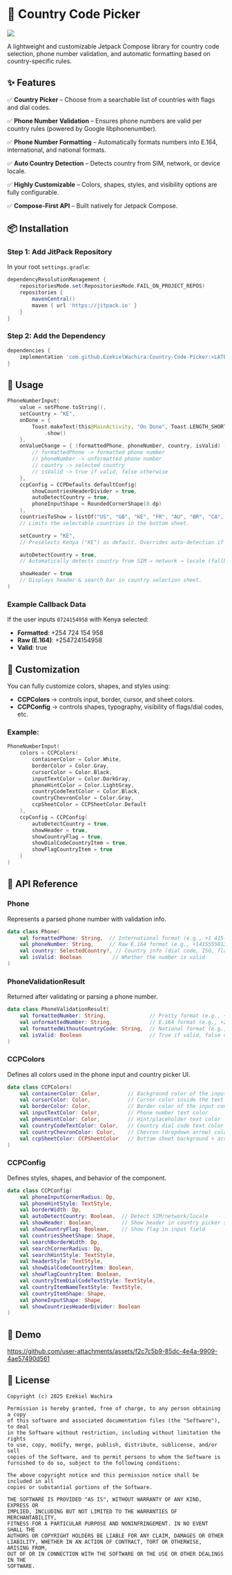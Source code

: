 # 📱 Country Code Picker

[![](https://jitpack.io/v/EzekielWachira/Country-Code-Picker.svg)](https://jitpack.io/#EzekielWachira/Country-Code-Picker)

A lightweight and customizable Jetpack Compose library for country code selection, phone number validation, and automatic formatting based on country-specific rules.

## ✨ Features

✅ **Country Picker** – Choose from a searchable list of countries with flags and dial codes.

✅ **Phone Number Validation** – Ensures phone numbers are valid per country rules (powered by Google libphonenumber).

✅ **Phone Number Formatting** – Automatically formats numbers into E.164, international, and national formats.

✅ **Auto Country Detection** – Detects country from SIM, network, or device locale.

✅ **Highly Customizable** – Colors, shapes, styles, and visibility options are fully configurable.

✅ **Compose-First API** – Built natively for Jetpack Compose.

## 📦 Installation

### Step 1: Add JitPack Repository

In your root `settings.gradle`:

```gradle
dependencyResolutionManagement {
    repositoriesMode.set(RepositoriesMode.FAIL_ON_PROJECT_REPOS)
    repositories {
        mavenCentral()
        maven { url 'https://jitpack.io' }
    }
}
```

### Step 2: Add the Dependency

```gradle
dependencies {
    implementation 'com.github.EzekielWachira:Country-Code-Picker:<LATEST VERSION>'
}
```

## 🚀 Usage

```kotlin
PhoneNumberInput(
    value = setPhone.toString(),
    setCountry = "KE",
    onDone = {
        Toast.makeText(this@MainActivity, "On Done", Toast.LENGTH_SHORT)
            .show()
    },
    onValueChange = { (formattedPhone, phoneNumber, country, isValid) ->
        // formattedPhone -> formatted phone number
        // phoneNumber -> unformatted phone number
        // country -> selected country
        // isValid -> true if valid, false otherwise
    },
    ccpConfig = CCPDefaults.defaultConfig(
        showCountriesHeaderDivider = true,
        autoDetectCountry = true,
        phoneInputShape = RoundedCornerShape(8.dp)
    ),
    countriesToShow = listOf("US", "GB", "KE", "FR", "AU", "BR", "CA", "CN"),
    // Limits the selectable countries in the bottom sheet.

    setCountry = "KE",
    // Preselects Kenya ("KE") as default. Overrides auto-detection if provided.

    autoDetectCountry = true,
    // Automatically detects country from SIM → network → locale (fallback: "US").

    showHeader = true
    // Displays header & search bar in country selection sheet.
)
```

### Example Callback Data

If the user inputs `0724154958` with Kenya selected:

- **Formatted**: +254 724 154 958
- **Raw (E.164)**: +254724154958
- **Valid**: true

## 🎨 Customization

You can fully customize colors, shapes, and styles using:

- **CCPColors** → controls input, border, cursor, and sheet colors.
- **CCPConfig** → controls shapes, typography, visibility of flags/dial codes, etc.

### Example:

```kotlin
PhoneNumberInput(
    colors = CCPColors(
        containerColor = Color.White,
        borderColor = Color.Gray,
        cursorColor = Color.Black,
        inputTextColor = Color.DarkGray,
        phoneHintColor = Color.LightGray,
        countryCodeTextColor = Color.Black,
        countryChevronColor = Color.Gray,
        ccpSheetColor = CCPSheetColor.Default
    ),
    ccpConfig = CCPConfig(
        autoDetectCountry = true,
        showHeader = true,
        showCountryFlag = true,
        showDialCodeCountryItem = true,
        showFlagCountryItem = true
    )
)
```

## 📖 API Reference

### Phone

Represents a parsed phone number with validation info.

```kotlin
data class Phone(
    val formattedPhone: String,  // International format (e.g., +1 415-555-0132)
    val phoneNumber: String,     // Raw E.164 format (e.g., +14155550132)
    val country: SelectedCountry?, // Country info (dial code, ISO, flag, etc.)
    val isValid: Boolean          // Whether the number is valid
)
```

### PhoneValidationResult

Returned after validating or parsing a phone number.

```kotlin
data class PhoneValidationResult(
    val formattedNumber: String,              // Pretty format (e.g., +254 712 345 678)
    val unformattedNumber: String,            // E.164 format (e.g., +254712345678)
    val formattedWithoutCountryCode: String,  // National format (e.g., 0712 345 678)
    val isValid: Boolean                      // True if valid, false otherwise
)
```

### CCPColors

Defines all colors used in the phone input and country picker UI.

```kotlin
data class CCPColors(
    val containerColor: Color,         // Background color of the input field
    val cursorColor: Color,            // Cursor color inside the text field
    val borderColor: Color,            // Border color of the input container
    val inputTextColor: Color,         // Phone number text color
    val phoneHintColor: Color,         // Hint/placeholder text color
    val countryCodeTextColor: Color,   // Country dial code text color
    val countryChevronColor: Color,    // Chevron (dropdown arrow) color
    val ccpSheetColor: CCPSheetColor   // Bottom sheet background + accents
)
```

### CCPConfig

Defines styles, shapes, and behavior of the component.

```kotlin
data class CCPConfig(
    val phoneInputCornerRadius: Dp,  
    val phoneHintStyle: TextStyle,  
    val borderWidth: Dp,  
    val autoDetectCountry: Boolean,  // Detect SIM/network/locale
    val showHeader: Boolean,         // Show header in country picker sheet
    val showCountryFlag: Boolean,    // Show flag in input field
    val countriesSheetShape: Shape,  
    val searchBorderWidth: Dp,  
    val searchCornerRadius: Dp,  
    val searchHintStyle: TextStyle,  
    val headerStyle: TextStyle,  
    val showDialCodeCountryItem: Boolean,  
    val showFlagCountryItem: Boolean,  
    val countryItemDialCodeTextStyle: TextStyle,  
    val countryItemNameTextStyle: TextStyle,  
    val countryItemShape: Shape,  
    val phoneInputShape: Shape,  
    val showCountriesHeaderDivider: Boolean  
)
```

## 📸 Demo

https://github.com/user-attachments/assets/f2c7c5b9-85dc-4e4a-9909-4ae57490d561

## 📜 License

```
Copyright (c) 2025 Ezekiel Wachira

Permission is hereby granted, free of charge, to any person obtaining a copy
of this software and associated documentation files (the "Software"), to deal
in the Software without restriction, including without limitation the rights
to use, copy, modify, merge, publish, distribute, sublicense, and/or sell
copies of the Software, and to permit persons to whom the Software is
furnished to do so, subject to the following conditions:

The above copyright notice and this permission notice shall be included in all
copies or substantial portions of the Software.

THE SOFTWARE IS PROVIDED "AS IS", WITHOUT WARRANTY OF ANY KIND, EXPRESS OR
IMPLIED, INCLUDING BUT NOT LIMITED TO THE WARRANTIES OF MERCHANTABILITY,
FITNESS FOR A PARTICULAR PURPOSE AND NONINFRINGEMENT. IN NO EVENT SHALL THE
AUTHORS OR COPYRIGHT HOLDERS BE LIABLE FOR ANY CLAIM, DAMAGES OR OTHER
LIABILITY, WHETHER IN AN ACTION OF CONTRACT, TORT OR OTHERWISE, ARISING FROM,
OUT OF OR IN CONNECTION WITH THE SOFTWARE OR THE USE OR OTHER DEALINGS IN THE
SOFTWARE.
```
